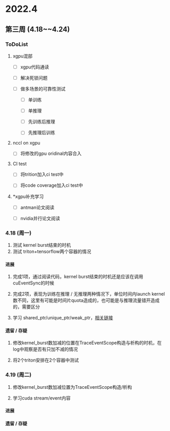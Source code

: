 # 2022.4

## 第三周 (4.18~~4.24)

### ToDoList

1. xgpu混部
   
   - [ ] xgpu代码通读
   
   - [ ] 解决死锁问题
   
   - [ ] 做多场景的可靠性测试
     
     - [ ] 单训练
     
     - [ ] 单推理
     
     - [ ] 先训练后推理
     
     - [ ] 先推理后训练

2. nccl on xgpu
   
   - [ ] 将修改的gpu oridinal内容合入

3. CI test
   
   - [ ] 将trition加入ci test中
   
   - [ ] 将code coverage加入ci test中

4. *xgpu补充学习
   
   - [ ] antman论文阅读
   
   - [ ] nvidia并行论文阅读

### 4.18 (周一)

1. 测试 kernel burst结束的时机
2. 测试 triton+tensorflow两个容器的情况

#### 进展

1. 完成1项，通过阅读代码，kernel burst结束的时机还是应该在调用cuEventSync的时候

2. 完成2项，表现为训练在推理 / 无推理两种情况下，单位时间内launch kernel数不同，这里有可能是时间片quota造成的，也可能是与推理流量错开造成的，需要区分

3. 学习 shared_ptr/unique_ptr/weak_ptr，[相关链接](https://blog.csdn.net/xiejingfa/category_6048140.html?spm=1001.2014.3001.5482) 

#### 遗留 / 存疑

1. 修改kernel_burst数加减的位置在TraceEventScope构造与析构的时机，在log中观察是否有只加不减的情况

2. 将2个triton安排在2个容器中测试

### 4.19 (周二)

1. 修改kernel_burst数加减位置为TraceEventScope构造/析构

2. 学习cuda stream/event内容

#### 进展

#### 遗留 / 存疑
